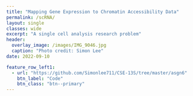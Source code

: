 ```yaml
---
title: "Mapping Gene Expression to Chromatin Accessibility Data"
permalink: /scRNA/
layout: single
classes: wide
excerpt: "A single cell analysis research problem"
header:
  overlay_image: /images/IMG_9046.jpg
  caption: "Photo credit: Simon Lee"
date: 2022-09-10

feature_row_left1:
  - url: "https://github.com/Simonlee711/CSE-13S/tree/master/asgn6"
    btn_label: "Code"
    btn_class: "btn--primary"
---
```

